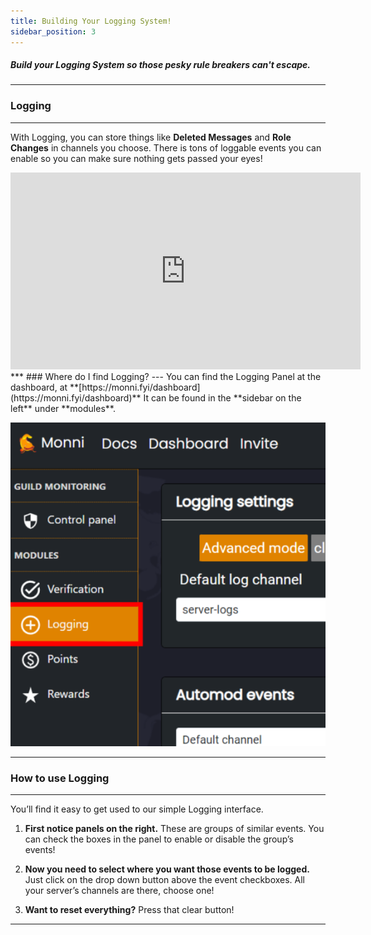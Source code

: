 ```yaml
---
title: Building Your Logging System!
sidebar_position: 3
---
```

##### Build your Logging System so those pesky rule breakers can't escape.
***
### Logging
***
With Logging, you can store things like **Deleted Messages** and **Role Changes** in channels you choose. There is tons of loggable events you can enable so you can make sure nothing gets passed your eyes!

<iframe width="560" height="315" src="https://www.youtube.com/embed/DPayadIep6c?si=XTaz2UWTPGmJp0_x" title="YouTube video player" frameborder="0" allow="accelerometer; autoplay; clipboard-write; encrypted-media; gyroscope; picture-in-picture; web-share" referrerpolicy="strict-origin-when-cross-origin" allowfullscreen></iframe>
***
### Where do I find Logging?
---
You can find the Logging Panel at the dashboard, at **[https://monni.fyi/dashboard](https://monni.fyi/dashboard)**  
It can be found in the **sidebar on the left** under **modules**.

![building-your-logging-system-guide](guide-assets/building-your-logging-system-guide.png)
***
### How to use Logging
---

You’ll find it easy to get used to our simple Logging interface.

1. **First notice panels on the right.** These are groups of similar events. You can check the boxes in the panel to enable or disable the group’s events!

2. **Now you need to select where you want those events to be logged.** Just click on the drop down button above the event checkboxes. All your server’s channels are there, choose one!

3. **Want to reset everything?** Press that clear button!

***
